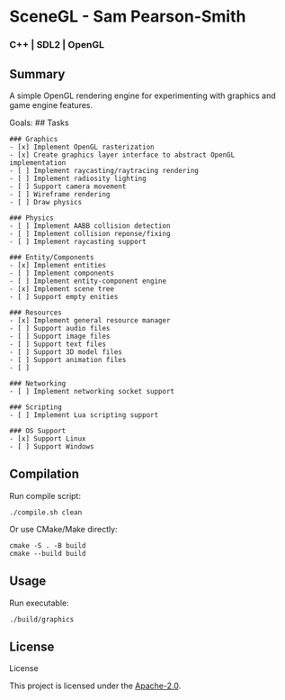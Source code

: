 # SceneGL - Sam Pearson-Smith
### C++ | SDL2 | OpenGL

## Summary
A simple OpenGL rendering engine for experimenting with graphics and game engine features.

Goals:
    ## Tasks

    ### Graphics
    - [x] Implement OpenGL rasterization
    - [x] Create graphics layer interface to abstract OpenGL implementation
    - [ ] Implement raycasting/raytracing rendering
    - [ ] Implement radiosity lighting
    - [ ] Support camera movement
    - [ ] Wireframe rendering
    - [ ] Draw physics

    ### Physics
    - [ ] Implement AABB collision detection
    - [ ] Implement collision reponse/fixing
    - [ ] Implement raycasting support

    ### Entity/Components
    - [x] Implement entities
    - [ ] Implement components
    - [ ] Implement entity-component engine
    - [x] Implement scene tree
    - [ ] Support empty enities

    ### Resources
    - [x] Implement general resource manager
    - [ ] Support audio files
    - [ ] Support image files
    - [ ] Support text files
    - [ ] Support 3D model files
    - [ ] Support animation files
    - [ ] 

    ### Networking
    - [ ] Implement networking socket support

    ### Scripting
    - [ ] Implement Lua scripting support

    ### OS Support
    - [x] Support Linux
    - [ ] Support Windows


## Compilation
Run compile script:
```
./compile.sh clean
```

Or use CMake/Make directly:
```
cmake -S . -B build
cmake --build build
```

## Usage
Run executable:
```
./build/graphics
```

## License
License

This project is licensed under the [Apache-2.0](https://www.apache.org/licenses/LICENSE-2.0).

